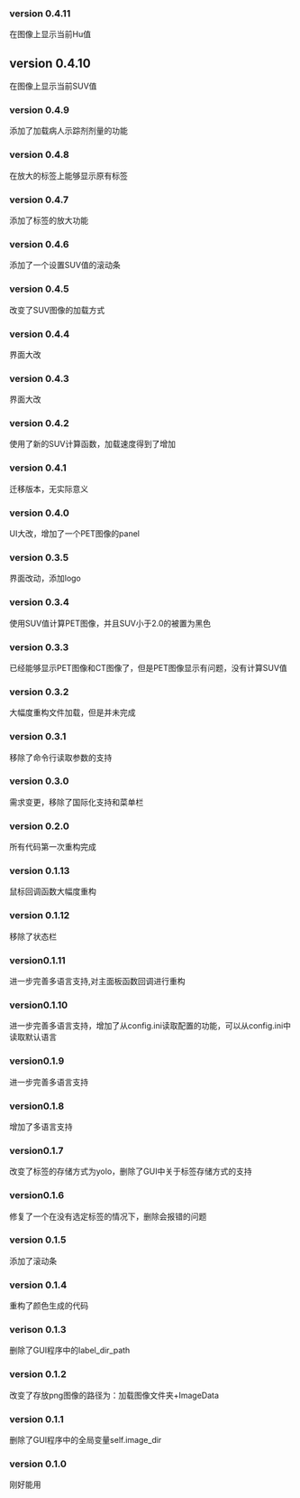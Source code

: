 ### version 0.4.11
在图像上显示当前Hu值

## version 0.4.10
在图像上显示当前SUV值

### version 0.4.9
添加了加载病人示踪剂剂量的功能

### version 0.4.8
在放大的标签上能够显示原有标签

### version 0.4.7
添加了标签的放大功能

### version 0.4.6
添加了一个设置SUV值的滚动条

### version 0.4.5
改变了SUV图像的加载方式

### version 0.4.4
界面大改

### version 0.4.3
界面大改

### version 0.4.2
使用了新的SUV计算函数，加载速度得到了增加

### version 0.4.1
迁移版本，无实际意义

### version 0.4.0
UI大改，增加了一个PET图像的panel

### version 0.3.5
界面改动，添加logo

### version 0.3.4
使用SUV值计算PET图像，并且SUV小于2.0的被置为黑色

### version 0.3.3
已经能够显示PET图像和CT图像了，但是PET图像显示有问题，没有计算SUV值

### version 0.3.2
大幅度重构文件加载，但是并未完成

### version 0.3.1
移除了命令行读取参数的支持

### version 0.3.0
需求变更，移除了国际化支持和菜单栏

### version 0.2.0
所有代码第一次重构完成

### version 0.1.13
鼠标回调函数大幅度重构

### version 0.1.12
移除了状态栏

### version0.1.11
进一步完善多语言支持,对主面板函数回调进行重构

### version0.1.10
进一步完善多语言支持，增加了从config.ini读取配置的功能，可以从config.ini中读取默认语言

### version0.1.9
进一步完善多语言支持

### version0.1.8
增加了多语言支持

### version0.1.7
改变了标签的存储方式为yolo，删除了GUI中关于标签存储方式的支持

### version0.1.6
修复了一个在没有选定标签的情况下，删除会报错的问题

### version 0.1.5
添加了滚动条

### version 0.1.4
重构了颜色生成的代码

### verison 0.1.3
删除了GUI程序中的label_dir_path

### version 0.1.2
改变了存放png图像的路径为：加载图像文件夹+ImageData

### version 0.1.1
删除了GUI程序中的全局变量self.image_dir

### version 0.1.0
刚好能用


